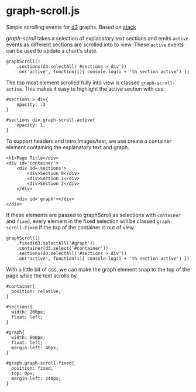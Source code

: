 # graph-scroll.js

Simple scrolling events for [d3](https://github.com/mbostock/d3) graphs. Based on [stack](https://github.com/mbostock/stack.git)

*graph-scroll* takes a selection of explanatory text sections and emits `active` events as different sections are scrolled into to view. These `active` events can be used to update a chart's state.

```
graphScroll()
    .sections(d3.selectAll('#sections > div'))
    .on('active', function(i){ console.log(i + 'th section active') })
```

The top most element scrolled fully into view is classed `graph-scroll-active`. This makes it easy to highlight the active section with css: 

```
#sections > div{
	opacity: .3
} 

#sections div.graph-scroll-active{
	opacity: 1;
}
```

To support headers and intro images/text, we use create a container element containing the explanatory text and graph.

```
<h1>Page Title</div>
<div id='container'>
	<div id='sections'>
		<div>Section 0</div>
		<div>Section 1</div>
		<div>Section 2</div>
	</div>

	<div id='graph'></div>
</div>
```

If these elements are passed to graphScroll as selections with `container` and `fixed`, every element in the fixed selection will be classed `graph-scroll-fixed` if the top of the container is out of view. 

```
graphScroll()
	.fixed(d3.selectAll('#graph'))
	.container(d3.select('#container'))
    .sections(d3.selectAll('#sections > div'))
    .on('active', function(i){ console.log(i + 'th section active') })

```

With a little bit of css, we can make the graph element snap to the top of the page while the text scrolls by. 


```
#container{
  position: relative;
}

#sections{
  width: 200px;
  float: left;
}

#graph{
  width: 600px;
  float: left;
  margin-left: 40px;
}

#graph.graph-scroll-fixed{
  position: fixed;
  top: 0px;
  margin-left: 240px;
}
```




